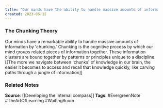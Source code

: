 ```yaml
---
title: "Our minds have the ability to handle massive amounts of information via 'chunking', a process by which our mind groups related pieces of information together"
created: 2023-06-12
---
```


### The Chunking Theory
Our minds have a remarkable ability to handle massive amounts of information by 'chunking.' Chunking is the cognitive process by which our mind groups related pieces of information together. These information clusters are bound together by patterns or principles unique to a discipline. [[The more we navigate between 'chunks' of knowledge in our brain, the easier it becomes to access and recall that knowledge quickly, like carving paths through a jungle of information]]

### Related Notes
**Source**: [[Developing the internal compass]]
**Tags**: #EvergreenNote #TheArtOfLearning #WaitingRoom 